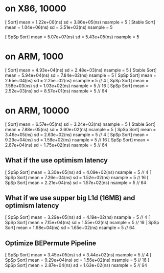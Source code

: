 # on X86, 10000
[           Sort]       mean =   1.22e+06(ns)   sd =   3.86e+05(ns)     nsample =     5
[    Stable Sort]       mean =   1.04e+06(ns)   sd =   3.51e+03(ns)     nsample =     5


[      SpSp Sort]       mean =   5.07e+07(ns)   sd =   5.43e+05(ns)     nsample =     5

# on ARM, 1000
[           Sort]       mean =   4.93e+04(ns)   sd =   2.48e+03(ns)     nsample =     5
[    Stable Sort]       mean =   5.94e+04(ns)   sd =   7.84e+02(ns)     nsample =     5
[      SpSp Sort]       mean =   2.65e+04(ns)   sd =   2.25e+02(ns)     nsample =     5 // 4
[      SpSp Sort]       mean =   7.58e+03(ns)   sd =   1.03e+02(ns)     nsample =     5 // 16
[      SpSp Sort]       mean =   2.52e+03(ns)   sd =   8.57e+01(ns)     nsample =     5 // 64

# on ARM, 10000
[           Sort]       mean =   6.57e+05(ns)   sd =   3.24e+03(ns)     nsample =     5
[    Stable Sort]       mean =   7.88e+05(ns)   sd =   3.60e+02(ns)     nsample =     5
[      SpSp Sort]       mean =   3.46e+05(ns)   sd =   2.63e+02(ns)     nsample =     5 // 4
[      SpSp Sort]       mean =   9.29e+04(ns)   sd =   1.58e+02(ns)     nsample =     5 // 16
[      SpSp Sort]       mean =   2.87e+04(ns)   sd =   1.75e+02(ns)     nsample =     5 // 64


## What if the use optimism latency
[      SpSp Sort]       mean =   3.30e+05(ns)   sd =   4.09e+02(ns)     nsample =     5 // 4
[      SpSp Sort]       mean =   7.26e+04(ns)   sd =   1.52e+02(ns)     nsample =     5 // 16
[      SpSp Sort]       mean =   2.21e+04(ns)   sd =   1.57e+02(ns)     nsample =     5 // 64

## What if we use supper big L1d (16MB) and optimism latency
[      SpSp Sort]       mean =   3.29e+05(ns)   sd =   4.19e+02(ns)     nsample =     5 // 4
[      SpSp Sort]       mean =   7.15e+04(ns)   sd =   1.55e+02(ns)     nsample =     5 // 16
[      SpSp Sort]       mean =   1.98e+04(ns)   sd =   1.65e+02(ns)     nsample =     5 // 64

## Optimize BEPermute Pipeline
[      SpSp Sort]       mean =   3.45e+05(ns)   sd =   3.44e+02(ns)     nsample =     5 // 4
[      SpSp Sort]       mean =   9.29e+04(ns)   sd =   1.56e+02(ns)     nsample =     5 // 16
[      SpSp Sort]       mean =   2.87e+04(ns)   sd =   1.63e+02(ns)     nsample =     5 // 64